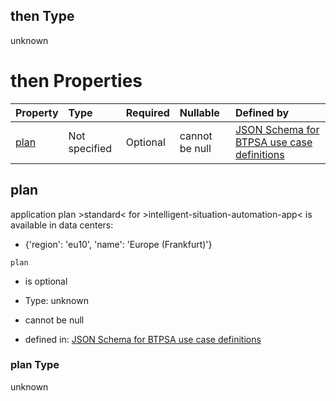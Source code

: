 ## then Type

unknown

# then Properties

| Property      | Type          | Required | Nullable       | Defined by                                                                                                                                                                                                                                      |
| :------------ | :------------ | :------- | :------------- | :---------------------------------------------------------------------------------------------------------------------------------------------------------------------------------------------------------------------------------------------- |
| [plan](#plan) | Not specified | Optional | cannot be null | [JSON Schema for BTPSA use case definitions](btpsa-usecase-properties-services-items-allof-2-then-allof-25-then-allof-2-then-properties-plan.md "undefined#/properties/services/items/allOf/2/then/allOf/25/then/allOf/2/then/properties/plan") |

## plan

application plan >standard< for >intelligent-situation-automation-app< is available in data centers:

*   {'region': 'eu10', 'name': 'Europe (Frankfurt)'}

`plan`

*   is optional

*   Type: unknown

*   cannot be null

*   defined in: [JSON Schema for BTPSA use case definitions](btpsa-usecase-properties-services-items-allof-2-then-allof-25-then-allof-2-then-properties-plan.md "undefined#/properties/services/items/allOf/2/then/allOf/25/then/allOf/2/then/properties/plan")

### plan Type

unknown
